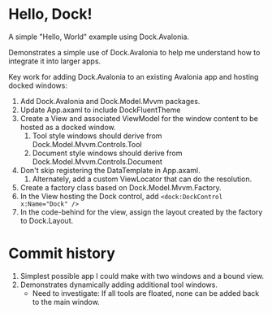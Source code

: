 # Hello, Dock!

A simple "Hello, World" example using Dock.Avalonia.

Demonstrates a simple use of Dock.Avalonia to help me understand how to integrate it into larger apps.

Key work for adding Dock.Avalonia to an existing Avalonia app and hosting docked windows:
1. Add Dock.Avalonia and Dock.Model.Mvvm packages.
1. Update App.axaml to include DockFluentTheme
1. Create a View and associated ViewModel for the window content to be hosted as a docked window.
   1. Tool style windows should derive from Dock.Model.Mvvm.Controls.Tool
   1. Document style windows should derive from Dock.Model.Mvvm.Controls.Document
1. Don't skip registering the DataTemplate in App.axaml.
   1. Alternately, add a custom ViewLocator that can do the resolution.
1. Create a factory class based on Dock.Model.Mvvm.Factory.
1. In the View hosting the Dock control, add
   `<dock:DockControl x:Name="Dock" />`
1. In the code-behind for the view, assign the layout created by the factory to Dock.Layout.

# Commit history
1. Simplest possible app I could make with two windows and a bound view.
1. Demonstrates dynamically adding additional tool windows.
   - Need to investigate: If all tools are floated, none can be added back to the main window.

